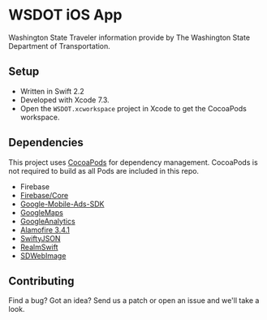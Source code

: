 # WSDOT iOS App #

Washington State Traveler information provide by The Washington State Department of Transportation.

Setup
-----

* Written in Swift 2.2
* Developed with Xcode 7.3.
* Open the `WSDOT.xcworkspace` project in Xcode to get the CocoaPods workspace. 

Dependencies
------------

This project uses [CocoaPods](https://cocoapods.org/) for dependency management. CocoaPods is not required to build as all Pods are included in this repo.

* Firebase
* [Firebase/Core](https://firebase.google.com/docs/ios/setup)
* [Google-Mobile-Ads-SDK](https://firebase.google.com/docs/admob/ios/download)
* [GoogleMaps](https://developers.google.com/maps/documentation/ios-sdk/)
* [GoogleAnalytics](https://developers.google.com/analytics/devguides/collection/ios/v3/?ver=swift)
* [Alamofire 3.4.1](https://github.com/Alamofire/Alamofire)
* [SwiftyJSON](https://github.com/SwiftyJSON/SwiftyJSON)
* [RealmSwift](https://realm.io/docs/swift/latest/)
* [SDWebImage](https://github.com/rs/SDWebImage)

Contributing
------------

Find a bug? Got an idea? Send us a patch or open an issue and we'll take a look.
